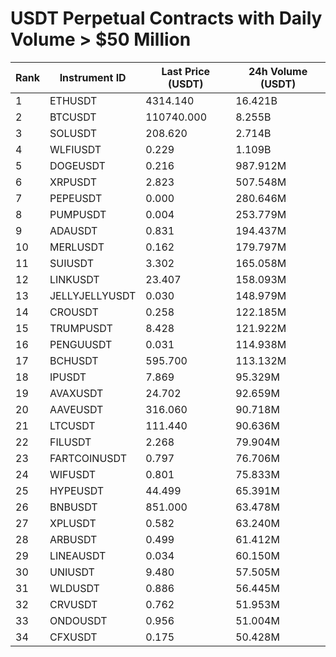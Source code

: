# USDT Perpetual Contracts with Daily Volume > $50 Million

| Rank | Instrument ID | Last Price (USDT) | 24h Volume (USDT) |
|------|---------------|-------------------|-------------------|
| 1 | ETHUSDT | 4314.140 | 16.421B |
| 2 | BTCUSDT | 110740.000 | 8.255B |
| 3 | SOLUSDT | 208.620 | 2.714B |
| 4 | WLFIUSDT | 0.229 | 1.109B |
| 5 | DOGEUSDT | 0.216 | 987.912M |
| 6 | XRPUSDT | 2.823 | 507.548M |
| 7 | PEPEUSDT | 0.000 | 280.646M |
| 8 | PUMPUSDT | 0.004 | 253.779M |
| 9 | ADAUSDT | 0.831 | 194.437M |
| 10 | MERLUSDT | 0.162 | 179.797M |
| 11 | SUIUSDT | 3.302 | 165.058M |
| 12 | LINKUSDT | 23.407 | 158.093M |
| 13 | JELLYJELLYUSDT | 0.030 | 148.979M |
| 14 | CROUSDT | 0.258 | 122.185M |
| 15 | TRUMPUSDT | 8.428 | 121.922M |
| 16 | PENGUUSDT | 0.031 | 114.938M |
| 17 | BCHUSDT | 595.700 | 113.132M |
| 18 | IPUSDT | 7.869 | 95.329M |
| 19 | AVAXUSDT | 24.702 | 92.659M |
| 20 | AAVEUSDT | 316.060 | 90.718M |
| 21 | LTCUSDT | 111.440 | 90.636M |
| 22 | FILUSDT | 2.268 | 79.904M |
| 23 | FARTCOINUSDT | 0.797 | 76.706M |
| 24 | WIFUSDT | 0.801 | 75.833M |
| 25 | HYPEUSDT | 44.499 | 65.391M |
| 26 | BNBUSDT | 851.000 | 63.478M |
| 27 | XPLUSDT | 0.582 | 63.240M |
| 28 | ARBUSDT | 0.499 | 61.412M |
| 29 | LINEAUSDT | 0.034 | 60.150M |
| 30 | UNIUSDT | 9.480 | 57.505M |
| 31 | WLDUSDT | 0.886 | 56.445M |
| 32 | CRVUSDT | 0.762 | 51.953M |
| 33 | ONDOUSDT | 0.956 | 51.004M |
| 34 | CFXUSDT | 0.175 | 50.428M |
